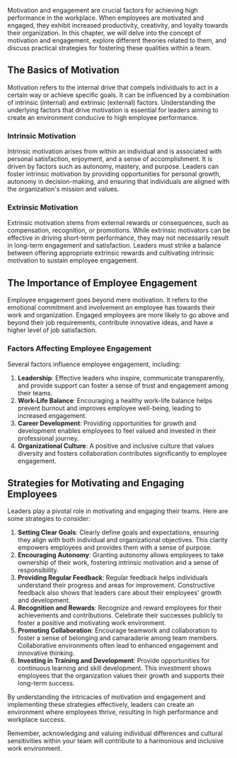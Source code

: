 
Motivation and engagement are crucial factors for achieving high performance in the workplace. When employees are motivated and engaged, they exhibit increased productivity, creativity, and loyalty towards their organization. In this chapter, we will delve into the concept of motivation and engagement, explore different theories related to them, and discuss practical strategies for fostering these qualities within a team.

The Basics of Motivation
------------------------

Motivation refers to the internal drive that compels individuals to act in a certain way or achieve specific goals. It can be influenced by a combination of intrinsic (internal) and extrinsic (external) factors. Understanding the underlying factors that drive motivation is essential for leaders aiming to create an environment conducive to high employee performance.

### Intrinsic Motivation

Intrinsic motivation arises from within an individual and is associated with personal satisfaction, enjoyment, and a sense of accomplishment. It is driven by factors such as autonomy, mastery, and purpose. Leaders can foster intrinsic motivation by providing opportunities for personal growth, autonomy in decision-making, and ensuring that individuals are aligned with the organization's mission and values.

### Extrinsic Motivation

Extrinsic motivation stems from external rewards or consequences, such as compensation, recognition, or promotions. While extrinsic motivators can be effective in driving short-term performance, they may not necessarily result in long-term engagement and satisfaction. Leaders must strike a balance between offering appropriate extrinsic rewards and cultivating intrinsic motivation to sustain employee engagement.

The Importance of Employee Engagement
-------------------------------------

Employee engagement goes beyond mere motivation. It refers to the emotional commitment and involvement an employee has towards their work and organization. Engaged employees are more likely to go above and beyond their job requirements, contribute innovative ideas, and have a higher level of job satisfaction.

### Factors Affecting Employee Engagement

Several factors influence employee engagement, including:

1. **Leadership**: Effective leaders who inspire, communicate transparently, and provide support can foster a sense of trust and engagement among their teams.
2. **Work-Life Balance**: Encouraging a healthy work-life balance helps prevent burnout and improves employee well-being, leading to increased engagement.
3. **Career Development**: Providing opportunities for growth and development enables employees to feel valued and invested in their professional journey.
4. **Organizational Culture**: A positive and inclusive culture that values diversity and fosters collaboration contributes significantly to employee engagement.

Strategies for Motivating and Engaging Employees
------------------------------------------------

Leaders play a pivotal role in motivating and engaging their teams. Here are some strategies to consider:

1. **Setting Clear Goals**: Clearly define goals and expectations, ensuring they align with both individual and organizational objectives. This clarity empowers employees and provides them with a sense of purpose.
2. **Encouraging Autonomy**: Granting autonomy allows employees to take ownership of their work, fostering intrinsic motivation and a sense of responsibility.
3. **Providing Regular Feedback**: Regular feedback helps individuals understand their progress and areas for improvement. Constructive feedback also shows that leaders care about their employees' growth and development.
4. **Recognition and Rewards**: Recognize and reward employees for their achievements and contributions. Celebrate their successes publicly to foster a positive and motivating work environment.
5. **Promoting Collaboration**: Encourage teamwork and collaboration to foster a sense of belonging and camaraderie among team members. Collaborative environments often lead to enhanced engagement and innovative thinking.
6. **Investing in Training and Development**: Provide opportunities for continuous learning and skill development. This investment shows employees that the organization values their growth and supports their long-term success.

By understanding the intricacies of motivation and engagement and implementing these strategies effectively, leaders can create an environment where employees thrive, resulting in high performance and workplace success.

Remember, acknowledging and valuing individual differences and cultural sensitivities within your team will contribute to a harmonious and inclusive work environment.
